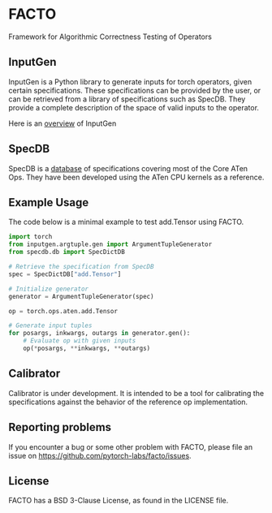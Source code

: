 # FACTO

Framework for Algorithmic Correctness Testing of Operators

## InputGen

InputGen is a Python library to generate inputs for torch operators, given certain specifications. These specifications can be provided by the user, or can be retrieved from a library of specifications such as SpecDB. They provide a complete description of the space of valid inputs to the operator.

Here is an [overview](inputgen/overview.md) of InputGen

## SpecDB

SpecDB is a [database](specdb/db.py#L30) of specifications covering most of the Core ATen Ops. They have been developed using the ATen CPU kernels as a reference.

## Example Usage

The code below is a minimal example to test add.Tensor using FACTO.
```python
import torch
from inputgen.argtuple.gen import ArgumentTupleGenerator
from specdb.db import SpecDictDB

# Retrieve the specification from SpecDB
spec = SpecDictDB["add.Tensor"]

# Initialize generator
generator = ArgumentTupleGenerator(spec)

op = torch.ops.aten.add.Tensor

# Generate input tuples
for posargs, inkwargs, outargs in generator.gen():
    # Evaluate op with given inputs
    op(*posargs, **inkwargs, **outargs)
```

## Calibrator

Calibrator is under development. It is intended to be a tool for calibrating the specifications against the behavior of the reference op implementation.

## Reporting problems

If you encounter a bug or some other problem with FACTO, please file an issue on
https://github.com/pytorch-labs/facto/issues.

## License

FACTO has a BSD 3-Clause License, as found in the LICENSE file.
